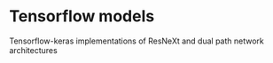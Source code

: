 # Tensorflow models
Tensorflow-keras implementations of ResNeXt and dual path network architectures
